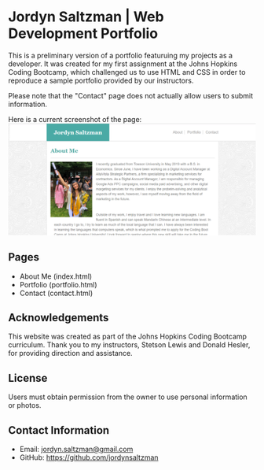 # Jordyn Saltzman | Web Development Portfolio 
This is a preliminary version of a portfolio featuruing my projects as a developer. It was created for my first assignment at the Johns Hopkins Coding Bootcamp, which challenged us to use HTML and CSS in order to reproduce a sample portfolio provided by our instructors. 

Please note that the "Contact" page does not actually allow users to submit information. 

Here is a current screenshot of the page:
![Alt text](assets/images/screenshotofsite.PNG "Optional Title")

 
## Pages
* About Me (index.html)
* Portfolio (portfolio.html)
* Contact (contact.html)

## Acknowledgements
This website was created as part of the Johns Hopkins Coding Bootcamp curriculum. Thank you to my instructors, Stetson Lewis and Donald Hesler, for providing direction and assistance. 

## License
Users must obtain permission from the owner to use personal information or photos. 

## Contact Information
* Email: jordyn.saltzman@gmail.com
* GitHub: https://github.com/jordynsaltzman
